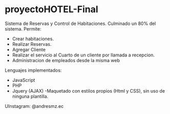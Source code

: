 # proyectoHOTEL-Final
Sistema de Reservas y Control de Habitaciones.
Culminado un 80% del sistema. Permite:
- Crear habitaciones.
- Realizar Reservas.
- Agregar Cliente
- Realizar el servicio al Cuarto  de un cliente por llamada a recepcion.
- Administracion de empleados desde la misma web

Lenguajes implementados:
- JavaScript
- PHP
- Jquery (AJAX)
-Maquetado con estilos propios (Html y CSS), sin uso de ninguna plantilla.

UInstagram: @andresmz.ec
